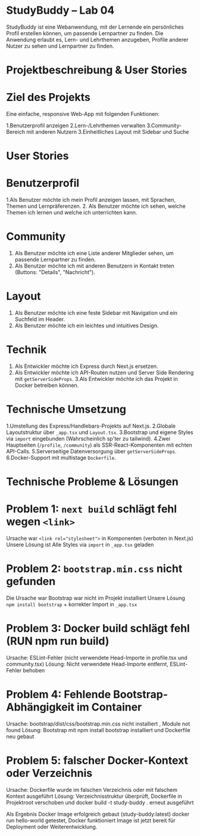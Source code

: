 # StudyBuddy – Lab 04

StudyBuddy ist eine Webanwendung, mit der Lernende ein persönliches Profil erstellen können, um passende Lernpartner zu finden. Die Anwendung erlaubt es, Lern- und Lehrthemen anzugeben, Profile anderer Nutzer zu sehen und Lernpartner zu finden.

# Projektbeschreibung & User Stories

# Ziel des Projekts

Eine einfache, responsive Web-App mit folgenden Funktionen:

1.Benutzerprofil anzeigen
2.Lern-/Lehrthemen verwalten
3.Community-Bereich mit anderen Nutzern
3.Einheitliches Layout mit Sidebar und Suche

# User Stories

# Benutzerprofil
1.Als Benutzer möchte ich mein Profil anzeigen lassen, mit Sprachen, Themen und Lernpräferenzen.
2. Als Benutzer möchte ich sehen, welche Themen ich lernen und welche ich unterrichten kann.

# Community
1. Als Benutzer möchte ich eine Liste anderer Mitglieder sehen, um passende Lernpartner zu finden.
2. Als Benutzer möchte ich mit anderen Benutzern in Kontakt treten (Buttons: "Details", "Nachricht").

# Layout
1. Als Benutzer möchte ich eine feste Sidebar mit Navigation und ein Suchfeld im Header.
2. Als Benutzer möchte ich ein leichtes und intuitives Design.

# Technik
1. Als Entwickler möchte ich Express durch Next.js ersetzen.
2. Als Entwickler möchte ich API-Routen nutzen und Server Side Rendering mit `getServerSideProps`.
3.Als Entwickler möchte ich das Projekt in Docker betreiben können.


# Technische Umsetzung

1.Umstellung des Express/Handlebars-Projekts auf Next.js.
2.Globale Layoutstruktur über `_app.tsx` und `Layout.tsx`.
3.Bootstrap und eigene Styles via `import` eingebunden (Wahrscheinlich sp'ter zu tailwind).
4.Zwei Hauptseiten (`/profile`, `/community`) als SSR-React-Komponenten mit echten API-Calls.
5.Serverseitige Datenversorgung über `getServerSideProps`.
6.Docker-Support mit multistage `Dockerfile`.

# Technische Probleme & Lösungen

# Problem 1: `next build` schlägt fehl wegen `<link>`
Ursache war `<link rel="stylesheet">` in Komponenten (verboten in Next.js)
Unsere Lösung ist Alle Styles via `import` in `_app.tsx` geladen

# Problem 2: `bootstrap.min.css` nicht gefunden
Die Ursache war Bootstrap war nicht im Projekt installiert
Unsere Lösung `npm install bootstrap` + korrekter Import in `_app.tsx`

# Problem 3: Docker build schlägt fehl (RUN npm run build)
Ursache: ESLint-Fehler (nicht verwendete Head-Importe in profile.tsx und community.tsx)
Lösung: Nicht verwendete Head-Importe entfernt, ESLint-Fehler behoben

# Problem 4: Fehlende Bootstrap-Abhängigkeit im Container
Ursache: bootstrap/dist/css/bootstrap.min.css nicht installiert , Module not found
Lösung: Bootstrap mit npm install bootstrap installiert und Dockerfile neu gebaut

# Problem 5: falscher Docker-Kontext oder Verzeichnis
Ursache: Dockerfile wurde im falschen Verzeichnis oder mit falschem Kontext ausgeführt
Lösung: Verzeichnisstruktur überprüft, Dockerfile in Projektroot verschoben und docker build -t study-buddy . erneut ausgeführt

Als Ergebnis
Docker Image erfolgreich gebaut (study-buddy:latest)
docker run hello-world getestet, Docker funktioniert
Image ist jetzt bereit für Deployment oder Weiterentwicklung.


